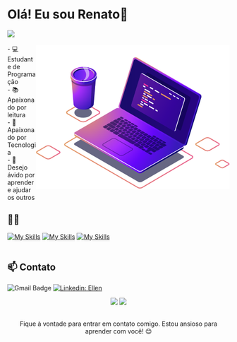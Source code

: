 # Olá! Eu sou Renato👋

![](https://github.com/halfrost/halfrost/blob/master/icons/header_.png)

<p><img align="right" src="Purple Computer.png" alt="adam-pw" /></p>

<p align="left">
    - 💻 Estudante de Programação<br>
    - 📚 Apaixonado por leitura<br>
    - 🌱 Apaixonado por Tecnologia<br>
    - 👥 Desejo ávido por aprender e ajudar os outros</p>


## 👨‍💻
[![My Skills](https://skillicons.dev/icons?i=java,maven)](https://skillicons.dev)
[![My Skills](https://skillicons.dev/icons?i=jenkins)](https://skillicons.dev)
[![My Skills](https://skillicons.dev/icons?i=git,github,idea,gitlab)](https://skillicons.dev)<br><br>

## 📫 Contato

![Gmail Badge](https://img.shields.io/badge/-renatodepsf-006bed?style=flat-square&logo=Gmail&logoColor=white&link=mailto:renatodepsf@gmail.com)
[![Linkedin: Ellen](https://img.shields.io/badge/-renatofernandes-blue?style=flat-square&logo=Linkedin&logoColor=white)](https://www.linkedin.com/in/renato-fernandes-9747111b2/)

<p align="center">
  <img height="50%" width="auto" src ="https://github-readme-stats.vercel.app/api?username=renatodepsf&show_icons=true&count_private=true&theme=darcula&hide_border=true&hide=issues,contribs&bg_color=00000000">
  <img height="50%" width="auto" src ="https://github-readme-stats.vercel.app/api/top-langs/?username=renatodepsf&layout=compact&hide_border=true&theme=darcula&bg_color=00000000&langs_count=6&hide=jupyter%20notebook,tex,css,php">
  <br>
  <br>
 </p>
<p align="center">
Fique à vontade para entrar em contato comigo. Estou ansioso para aprender com você! 😊</p>
